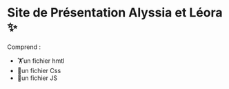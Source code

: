 # Site de Présentation Alyssia et Léora ✨

Comprend :
* 🏋un fichier hmtl
* 🌸un fichier Css
* 🫙un fichier JS

